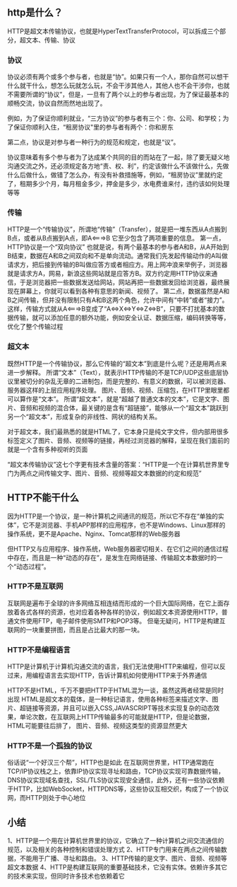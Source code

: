 ## http是什么？
HTTP是超文本传输协议，也就是HyperTextTransferProtocol，可以拆成三个部分，超文本、传输、协议

### 协议
协议必须有两个或多个参与者，也就是“协”。如果只有一个人，那你自然可以想干什么就干什么，想怎么玩就怎么玩，不会干涉其他人，其他人也不会干涉你，也就不需要所谓的“协议”，但是，一旦有了两个以上的参与者出现，为了保证最基本的顺畅交流，协议自然而然地出现了。

例如，为了保证你顺利就业，“三方协议”的参与者有三个：你、公司、和学校；为了保证你顺利入住，“租房协议"里的参与者有两个：你和房东

第二点，协议是对参与者一种行为的规范和规定，也就是“议”。

协议意味着有多个参与者为了达成某个共同的目的而站在了一起，除了要无疑义地沟通交流之外，还必须规定各方地“责、权、利”，约定该做什么不该做什么，先做什么后做什么，做错了怎么办，有没有补救措施等，例如，“租房协议”里就约定了，租期多少个月，每月租金多少，押金是多少，水电费谁来付，违约该如何处理等等

### 传输
HTTP是一个“传输协议”，所谓地“传输”（Transfer），就是把一堆东西从A点搬到B点，或者从B点搬到A点，即A<===>B
它至少包含了两项重要的信息。
第一点，HTTP协议是一个“双向协议”
也就是说，有两个最基本的参与者A和B，从A开始到B结束，数据在A和B之间双向和不是单向流动。通常我们先发起传输动作的A叫做请求方，把后接到传输的B叫做应答方或者相应方。用上网冲浪来举例子，浏览器就是请求方A，网易，新浪这些网站就是应答方B。双方约定用HTTP协议来通信，于是浏览器把一些数据发送给网站，网站再把一些数据发回给浏览器，最终展现在屏幕上，你就可以看到各种有意思的新闻、视频了。
第二点，数据虽然是A和B之间传输，但并没有限制只有A和B这两个角色，允许中间有“中转”或者“接力”。
这样，传输方式就从A<===>B变成了“A<=>X<=>Y<=>Z<=>B”，只要不打扰基本的数据传输，就可以添加任意的额外功能，例如安全认证、数据压缩，编码转换等等，优化了整个传输过程

### 超文本
既然HTTP是一个传输协议，那么它传输的“超文本”到底是什么呢？还是用两点来进一步解释。
所谓“文本”（Text），就表示HTTP传输的不是TCP/UDP这些底层协议里被切分的杂乱无章的二进制包，而是完整的、有意义的数据，可以被浏览器、服务器这样的上层应用程序处理。
图片、音频、视频、压缩包，在HTTP里眼里都可以算作是“文本”。
所谓“超文本”，就是“超越了普通文本的文本”，它是文字、图片、音频和视频的混合体，最关键的是含有“超链接”，能够从一个“超文本”跳跃到另一个“超文本”，形成复杂的非线性、网状的结构关系。

对于超文本，我们最熟悉的就是HTML了，它本身只是纯文字文件，但内部用很多标签定义了图片、音频、视频等的链接，再经过浏览器的解释，呈现在我们面前的就是一个含有多种视听的页面

“超文本传输协议”这七个字更有技术含量的答案：“HTTP是一个在计算机世界里专门为两点之间传输文字、图片、音频、视频等超文本数据的约定和规范”

## HTTP不能干什么
因为HTTP是一个协议，是一种计算机之间通讯的规范，所以它不存在“单独的实体”，它不是浏览器、手机APP那样的应用程序，也不是Windows、Linux那样的操作系统，更不是Apache、Nginx、Tomcat那样的Web服务器

但HTTP又与应用程序、操作系统，Web服务器密切相关、在它们之间的通信过程中存在，而且是一种“动态的存在”，是发生在网络链接、传输超文本数据时的一个“动态过程”。

### HTTP不是互联网
互联网是遍布于全球的许多网络互相连结而形成的一个巨大国际网络，在它上面存放着各式各样的资源，也对应着各种各样的协议，例如超文本资源使用HTTP，普通文件使用FTP，电子邮件使用SMTP和POP3等。
但毫无疑问，HTTP是构建互联网的一块重要拼图，而且是占比最大的那一块。

### HTTP不是编程语言
HTTP是计算机于计算机沟通交流的语言，我们无法使用HTTP来编程，但可以反过来，用编程语言去实现HTTP，告诉计算机如何使用HTTP来于外界通信

HTTP不是HTML，千万不要把HTTP于HTML混为一谈，虽然这两者经常是同时出现
HTML是超文本的载体，是一种标记语言，使用各种标签来描述文字、图片、超链接等资源，并且可以嵌入CSS,JAVASCRIPT等技术实现复杂的动态效果，单论次数，在互联网上HTTP传输最多的可能就是HTTP，但是论数据，HTML可能要往后排了， 图片、音频、视频这类型的资源显然更大


### HTTP不是一个孤独的协议
俗话说“一个好汉三个帮”，HTTP也是如此
在互联网世界里，HTTP通常跑在TCP/IP协议栈之上，依靠IP协议实现寻址和路由，TCP协议实现可靠数据传输，DNS协议实现域名查找，SSL/TLS协议实现安全通信，此外，还有一些协议依赖于HTTP，比如WebSocket，HTTPDNS等，这些协议互相交织，构成了一个协议网，而HTTP则处于中心地位

## 小结

1、HTTP是一个用在计算机世界里的协议，它确立了一种计算机之间交流通信的规范，以及相关的各种控制和错误处理方式
2、HTTP专门用来在两点之间传输数据，不能用于广播、寻址和路由。
3、HTTP传输的是文字、图片、音频、视频等超文本数据
4、HTTP是构建互联网的重要基础技术，它没有实体。依赖许多其它的技术来实现，但同时许多技术也依赖着它